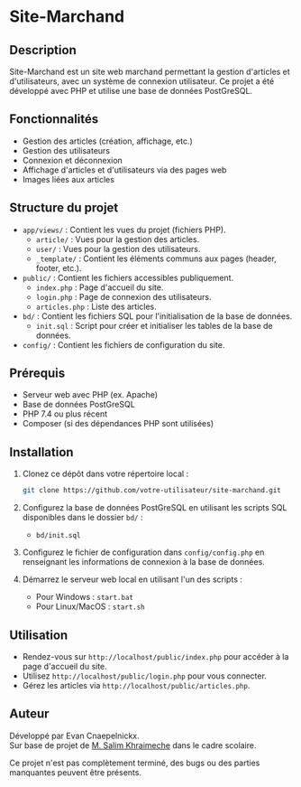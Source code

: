 # Site-Marchand

## Description

Site-Marchand est un site web marchand permettant la gestion d'articles et d'utilisateurs, avec un système de connexion utilisateur. Ce projet a été développé avec PHP et utilise une base de données PostGreSQL.

## Fonctionnalités

- Gestion des articles (création, affichage, etc.)
- Gestion des utilisateurs
- Connexion et déconnexion
- Affichage d'articles et d'utilisateurs via des pages web
- Images liées aux articles

## Structure du projet

- `app/views/` : Contient les vues du projet (fichiers PHP).
  - `article/` : Vues pour la gestion des articles.
  - `user/` : Vues pour la gestion des utilisateurs.
  - `_template/` : Contient les éléments communs aux pages (header, footer, etc.).
- `public/` : Contient les fichiers accessibles publiquement.
  - `index.php` : Page d'accueil du site.
  - `login.php` : Page de connexion des utilisateurs.
  - `articles.php` : Liste des articles.
- `bd/` : Contient les fichiers SQL pour l'initialisation de la base de données.
  - `init.sql` : Script pour créer et initialiser les tables de la base de données.
- `config/` : Contient les fichiers de configuration du site.

## Prérequis

- Serveur web avec PHP (ex. Apache)
- Base de données PostGreSQL
- PHP 7.4 ou plus récent
- Composer (si des dépendances PHP sont utilisées)

## Installation

1. Clonez ce dépôt dans votre répertoire local :
   ```bash
   git clone https://github.com/votre-utilisateur/site-marchand.git
   ```

2. Configurez la base de données PostGreSQL en utilisant les scripts SQL disponibles dans le dossier `bd/` :
   - `bd/init.sql`

3. Configurez le fichier de configuration dans `config/config.php` en renseignant les informations de connexion à la base de données.

4. Démarrez le serveur web local en utilisant l'un des scripts :
   - Pour Windows : `start.bat`
   - Pour Linux/MacOS : `start.sh`

## Utilisation

- Rendez-vous sur `http://localhost/public/index.php` pour accéder à la page d'accueil du site.
- Utilisez `http://localhost/public/login.php` pour vous connecter.
- Gérez les articles via `http://localhost/public/articles.php`.

## Auteur

Développé par Evan Cnaepelnickx.  
Sur base de projet de [M. Salim Khraimeche](https://www.github.com/salimkhr) dans le cadre scolaire.

Ce projet n'est pas complètement terminé, des bugs ou des parties manquantes peuvent être présents.
